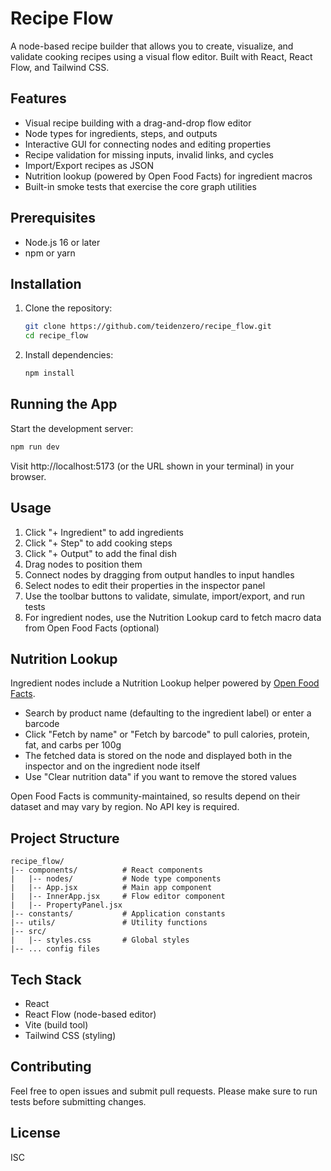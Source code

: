 # Recipe Flow

A node-based recipe builder that allows you to create, visualize, and validate cooking recipes using a visual flow editor. Built with React, React Flow, and Tailwind CSS.

## Features

- Visual recipe building with a drag-and-drop flow editor
- Node types for ingredients, steps, and outputs
- Interactive GUI for connecting nodes and editing properties
- Recipe validation for missing inputs, invalid links, and cycles
- Import/Export recipes as JSON
- Nutrition lookup (powered by Open Food Facts) for ingredient macros
- Built-in smoke tests that exercise the core graph utilities

## Prerequisites

- Node.js 16 or later
- npm or yarn

## Installation

1. Clone the repository:
   ```bash
   git clone https://github.com/teidenzero/recipe_flow.git
   cd recipe_flow
   ```

2. Install dependencies:
   ```bash
   npm install
   ```

## Running the App

Start the development server:
```bash
npm run dev
```

Visit http://localhost:5173 (or the URL shown in your terminal) in your browser.

## Usage

1. Click "+ Ingredient" to add ingredients
2. Click "+ Step" to add cooking steps
3. Click "+ Output" to add the final dish
4. Drag nodes to position them
5. Connect nodes by dragging from output handles to input handles
6. Select nodes to edit their properties in the inspector panel
7. Use the toolbar buttons to validate, simulate, import/export, and run tests
8. For ingredient nodes, use the Nutrition Lookup card to fetch macro data from Open Food Facts (optional)

## Nutrition Lookup

Ingredient nodes include a Nutrition Lookup helper powered by [Open Food Facts](https://world.openfoodfacts.org/).

- Search by product name (defaulting to the ingredient label) or enter a barcode
- Click "Fetch by name" or "Fetch by barcode" to pull calories, protein, fat, and carbs per 100g
- The fetched data is stored on the node and displayed both in the inspector and on the ingredient node itself
- Use "Clear nutrition data" if you want to remove the stored values

Open Food Facts is community-maintained, so results depend on their dataset and may vary by region. No API key is required.

## Project Structure

```
recipe_flow/
|-- components/          # React components
|   |-- nodes/           # Node type components
|   |-- App.jsx          # Main app component
|   |-- InnerApp.jsx     # Flow editor component
|   |-- PropertyPanel.jsx
|-- constants/           # Application constants
|-- utils/               # Utility functions
|-- src/
|   |-- styles.css       # Global styles
|-- ... config files
```

## Tech Stack

- React
- React Flow (node-based editor)
- Vite (build tool)
- Tailwind CSS (styling)

## Contributing

Feel free to open issues and submit pull requests. Please make sure to run tests before submitting changes.

## License

ISC
